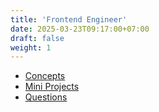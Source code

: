```yaml
---
title: 'Frontend Engineer'
date: 2025-03-23T09:17:00+07:00
draft: false
weight: 1
---
```


- [Concepts](./concepts/)
- [Mini Projects](./mini-projects/)
- [Questions](./questions/)
